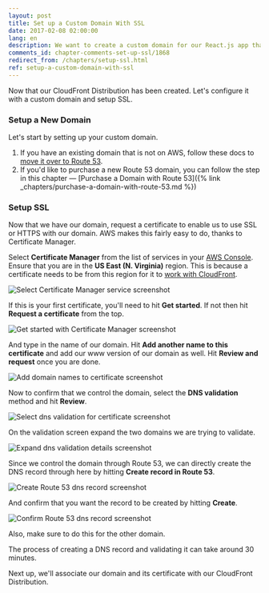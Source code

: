 ```yaml
---
layout: post
title: Set up a Custom Domain With SSL
date: 2017-02-08 02:00:00
lang: en
description: We want to create a custom domain for our React.js app that is hosted on AWS. We also want to enable SSL or HTTPS. To do so, we are going to use Route 53 and request a certificate using the Certificate Manager service from AWS.
comments_id: chapter-comments-set-up-ssl/1868
redirect_from: /chapters/setup-ssl.html
ref: setup-a-custom-domain-with-ssl
---
```


Now that our CloudFront Distribution has been created. Let's configure it with a custom domain and setup SSL.

### Setup a New Domain

Let's start by setting up your custom domain.

1. If you have an existing domain that is not on AWS, follow these docs to [move it over to Route 53](https://docs.aws.amazon.com/Route53/latest/DeveloperGuide/MigratingDNS.html).
2. If you'd like to purchase a new Route 53 domain, you can follow the step in this chapter — [Purchase a Domain with Route 53]({% link _chapters/purchase-a-domain-with-route-53.md %})

### Setup SSL

Now that we have our domain, request a certificate to enable us to use SSL or HTTPS with our domain. AWS makes this fairly easy to do, thanks to Certificate Manager.

Select **Certificate Manager** from the list of services in your [AWS Console](https://console.aws.amazon.com). Ensure that you are in the **US East (N. Virginia)** region. This is because a certificate needs to be from this region for it to [work with CloudFront](http://docs.aws.amazon.com/acm/latest/userguide/acm-regions.html). 

![Select Certificate Manager service screenshot](/assets/select-certificate-manager-service.png)

If this is your first certificate, you'll need to hit **Get started**. If not then hit **Request a certificate** from the top.

![Get started with Certificate Manager screenshot](/assets/get-started-certificate-manager.png)

And type in the name of our domain. Hit **Add another name to this certificate** and add our www version of our domain as well. Hit **Review and request** once you are done.

![Add domain names to certificate screenshot](/assets/add-domain-names-to-certificate.png)

Now to confirm that we control the domain, select the **DNS validation** method and hit **Review**.

![Select dns validation for certificate screenshot](/assets/select-dns-validation-for-certificate.png)

On the validation screen expand the two domains we are trying to validate.

![Expand dns validation details screenshot](/assets/expand-dns-validation-details.png)

Since we control the domain through Route 53, we can directly create the DNS record through here by hitting **Create record in Route 53**.

![Create Route 53 dns record screenshot](/assets/create-route-53-dns-record.png)

And confirm that you want the record to be created by hitting **Create**.

![Confirm Route 53 dns record screenshot](/assets/confirm-route-53-dns-record.png)

Also, make sure to do this for the other domain.

The process of creating a DNS record and validating it can take around 30 minutes.

Next up, we'll associate our domain and its certificate with our CloudFront Distribution.
